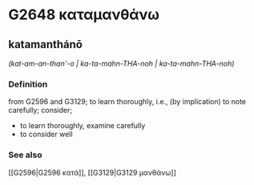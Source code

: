 # G2648 καταμανθάνω

## katamanthánō

_(kat-am-an-than'-o | ka-ta-mahn-THA-noh | ka-ta-mahn-THA-noh)_

### Definition

from G2596 and G3129; to learn thoroughly, i.e., (by implication) to note carefully; consider; 

- to learn thoroughly, examine carefully
- to consider well

### See also

[[G2596|G2596 κατά]], [[G3129|G3129 μανθάνω]]

